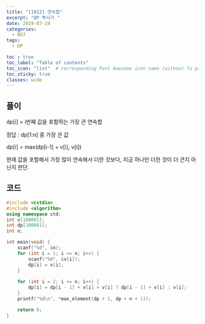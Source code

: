 ```yaml
---
title: "[1912] 연속합"
excerpt: "DP 뿌시기 "
date: 2019-07-19
categories:
  - BOJ
tags:
  - DP

toc : true
toc_label: "Table of contents"
toc_icon: "list"  # corresponding Font Awesome icon name (without fa prefix)
toc_sticky: true
classes: wide  
---
```


## 풀이

dp[i] = i번째 값을 포함하는 가장 큰 연속합

정답 : dp[1:n] 중 가장 큰 값

dp[i] = max(dp[i-1] + v[i], v[i])  

현재 값을 포함해서 가장 많이 연속해서 더한 것보다, 지금 하나만 더한 것이 더 큰지 아닌지 판단.  

## 코드

```cpp
#include <cstdio>
#include <algorithm>
using namespace std;
int v[100001];
int dp[100001];
int n;

int main(void) {
	scanf("%d", &n);
	for (int i = 1; i <= n; i++) {
		scanf("%d", &v[i]);
		dp[i] = v[i];
	}
	
	for (int i = 2; i <= n; i++) {
		dp[i] = dp[i - 1] + v[i] > v[i] ? dp[i - 1] + v[i] : v[i];
	}
	printf("%d\n", *max_element(dp + 1, dp + n + 1));

	return 0;
}

```
